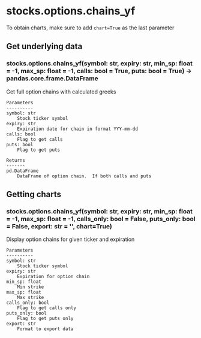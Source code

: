 # stocks.options.chains_yf

To obtain charts, make sure to add `chart=True` as the last parameter

## Get underlying data 
### stocks.options.chains_yf(symbol: str, expiry: str, min_sp: float = -1, max_sp: float = -1, calls: bool = True, puts: bool = True) -> pandas.core.frame.DataFrame

Get full option chains with calculated greeks

    Parameters
    ----------
    symbol: str
        Stock ticker symbol
    expiry: str
        Expiration date for chain in format YYY-mm-dd
    calls: bool
        Flag to get calls
    puts: bool
        Flag to get puts

    Returns
    -------
    pd.DataFrame
        DataFrame of option chain.  If both calls and puts

## Getting charts 
### stocks.options.chains_yf(symbol: str, expiry: str, min_sp: float = -1, max_sp: float = -1, calls_only: bool = False, puts_only: bool = False, export: str = '', chart=True)

Display option chains for given ticker and expiration

    Parameters
    ----------
    symbol: str
        Stock ticker symbol
    expiry: str
        Expiration for option chain
    min_sp: float
        Min strike
    max_sp: float
        Max strike
    calls_only: bool
        Flag to get calls only
    puts_only: bool
        Flag to get puts only
    export: str
        Format to export data

